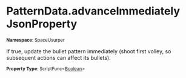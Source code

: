 # PatternData.advanceImmediately JsonProperty

<small>**Namespace**: SpaceUsurper</small>

If true, update the bullet pattern immediately (shoot first volley, so subsequent actions can affect its bullets).

<small>**Property Type**: ScriptFunc&lt;[Boolean](https://docs.microsoft.com/en-us/dotnet/api/system.boolean?view=netframework-4.5)&gt;</small>

